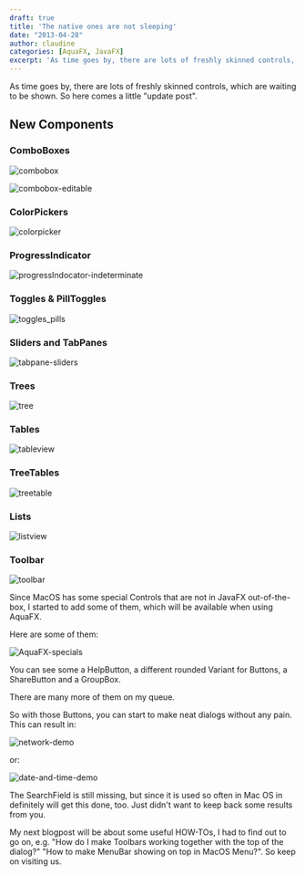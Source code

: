 ```yaml
---
draft: true
title: 'The native ones are not sleeping'
date: "2013-04-28"
author: claudine
categories: [AquaFX, JavaFX]
excerpt: 'As time goes by, there are lots of freshly skinned controls, which are waiting to be shown. So here comes a little update.'
---
```

As time goes by, there are lots of freshly skinned controls, which are waiting to be shown. So here comes a little "update post".

## New Components

### ComboBoxes

![combobox](/posts/guigarage-legacy/combobox.png)

![combobox-editable](/posts/guigarage-legacy/combobox-editable.png)

### ColorPickers

![colorpicker](/posts/guigarage-legacy/colorpicker.png)

### ProgressIndicator

![progressIndocator-indeterminate](/posts/guigarage-legacy/progressIndocator-indeterminate.png)

### Toggles & PillToggles

![toggles_pills](/posts/guigarage-legacy/toggles_pills.png)

### Sliders and TabPanes

![tabpane-sliders](/posts/guigarage-legacy/tabpane-sliders.png)

### Trees

![tree](/posts/guigarage-legacy/tree.png)

### Tables

![tableview](/posts/guigarage-legacy/tableview.png)

### TreeTables

![treetable](/posts/guigarage-legacy/treetable.png)

### Lists

![listview](/posts/guigarage-legacy/listview.png)

### Toolbar

![toolbar](/posts/guigarage-legacy/toolbar.png)

Since MacOS has some special Controls that are not in JavaFX out-of-the-box, I started to add some of them, which will be available when using AquaFX.

Here are some of them:

![AquaFX-specials](/posts/guigarage-legacy/AquaFX-specials.png)

You can see some a HelpButton, a different rounded Variant for Buttons, a ShareButton and a GroupBox.

There are many more of them on my queue.

So with those Buttons, you can start to make neat dialogs without any pain. This can result in:

![network-demo](/posts/guigarage-legacy/network-demo.png)

or:

![date-and-time-demo](/posts/guigarage-legacy/date-and-time-demo.png)

The SearchField is still missing, but since it is used so often in Mac OS in definitely will get this done, too. Just didn't want to keep back some results from you.

My next blogpost will be about some useful HOW-TOs, I had to find out to go on, e.g. "How do I make Toolbars working together with the top of the dialog?" "How to make MenuBar showing on top in MacOS Menu?". So keep on visiting us.
